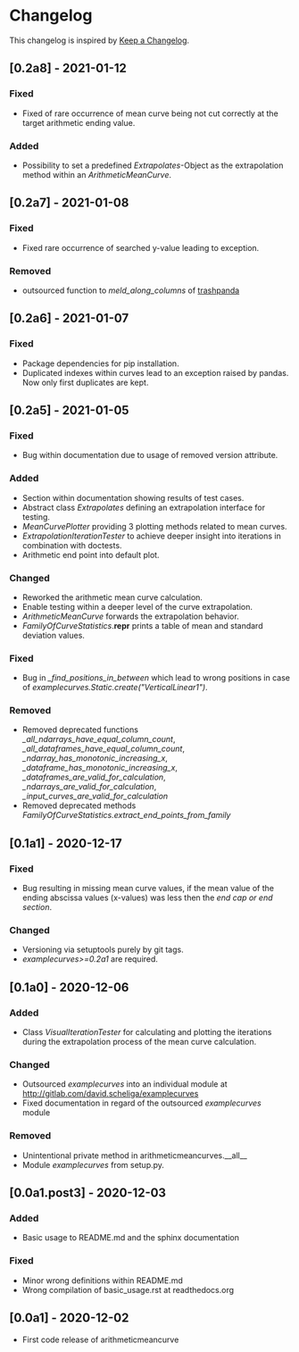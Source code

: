 # Changelog
This changelog is inspired by [Keep a Changelog](https://keepachangelog.com/en/1.0.0/).
## [0.2a8] - 2021-01-12
### Fixed
- Fixed of rare occurrence of mean curve being not cut correctly at the target
  arithmetic ending value.

### Added
- Possibility to set a predefined *Extrapolates*-Object as the extrapolation method
  within an *ArithmeticMeanCurve*.

## [0.2a7] - 2021-01-08
### Fixed
- Fixed rare occurrence of searched y-value leading to exception.

### Removed
- outsourced function to *meld_along_columns* of
  [trashpanda](https://gitlab.com/david.scheliga/trashpanda)

## [0.2a6] - 2021-01-07
### Fixed
- Package dependencies for pip installation.
- Duplicated indexes within curves lead to an exception raised by pandas.
  Now only first duplicates are kept.

## [0.2a5] - 2021-01-05
### Fixed
- Bug within documentation due to usage of removed version attribute.

### Added
- Section within documentation showing results of test cases. 
- Abstract class *Extrapolates* defining an extrapolation interface for testing.
- *MeanCurvePlotter* providing 3 plotting methods related to mean curves.
- *ExtrapolationIterationTester* to achieve deeper insight into iterations in
  combination with doctests.
- Arithmetic end point into default plot.

### Changed
- Reworked the arithmetic mean curve calculation.
- Enable testing within a deeper level of the curve extrapolation.
- *ArithmeticMeanCurve* forwards the extrapolation behavior.
- *FamilyOfCurveStatistics*.__repr__ prints a table of mean and standard
  deviation values.

### Fixed
- Bug in *_find_positions_in_between* which lead to wrong positions
  in case of *examplecurves.Static.create("VerticalLinear1")*.

### Removed
- Removed deprecated functions *_all_ndarrays_have_equal_column_count*, 
  *_all_dataframes_have_equal_column_count*, *_ndarray_has_monotonic_increasing_x*,
  *_dataframe_has_monotonic_increasing_x*, *_dataframes_are_valid_for_calculation*,
  *_ndarrays_are_valid_for_calculation*, *_input_curves_are_valid_for_calculation*
- Removed deprecated methods *FamilyOfCurveStatistics.extract_end_points_from_family*

## [0.1a1] - 2020-12-17
### Fixed
- Bug resulting in missing mean curve values, if the mean value of the ending abscissa
  values (x-values) was less then the *end cap or end section*.

### Changed
- Versioning via setuptools purely by git tags.
- *examplecurves>=0.2a1* are required.

## [0.1a0] - 2020-12-06
### Added
- Class *VisualIterationTester* for calculating and plotting the iterations
  during the extrapolation process of the mean curve calculation.

### Changed
- Outsourced *examplecurves* into an individual module at 
  http://gitlab.com/david.scheliga/examplecurves
- Fixed documentation in regard of the outsourced *examplecurves* module

### Removed
- Unintentional private method in arithmeticmeancurves.\_\_all\_\_
- Module *examplecurves* from setup.py.

## [0.0a1.post3] - 2020-12-03
### Added
- Basic usage to README.md and the sphinx documentation

### Fixed
- Minor wrong definitions within README.md
- Wrong compilation of basic_usage.rst at readthedocs.org

## [0.0a1] - 2020-12-02
- First code release of arithmeticmeancurve
